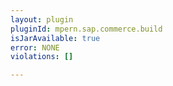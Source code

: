 ```yaml
---
layout: plugin
pluginId: mpern.sap.commerce.build
isJarAvailable: true
error: NONE
violations: []

---
```

